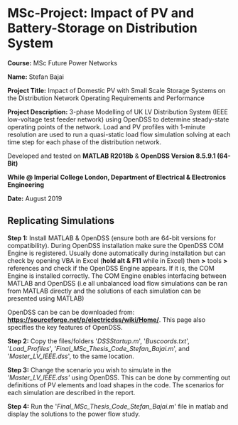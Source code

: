 # MSc-Project: Impact of PV and Battery-Storage on Distribution System

**Course:** MSc Future Power Networks 

**Name:** Stefan Bajai

**Project Title:** Impact of Domestic PV with Small Scale Storage Systems on the Distribution Network Operating Requirements and Performance

**Project Description:** 3-phase Modelling of UK LV Distribution System (IEEE low-voltage test feeder network) using OpenDSS to determine steady-state operating points of the network. Load and PV profiles with 1-minute resolution are used to run a quasi-static load flow simulation solving at each time step for each phase of the distribution network.

Developed and tested on **MATLAB R2018b** & **OpenDSS Version 8.5.9.1 (64-Bit)**

**While @ Imperial College London, 
 Department of Electrical & Electronics Engineering**

**Date:** August 2019

## Replicating Simulations

**Step 1:** Install MATLAB & OpenDSS (ensure both are 64-bit versions for compatibility). During OpenDSS installation make sure the OpenDSS COM Engine is registered. Usually done automatically during installation but can check by opening VBA in Excel (**hold alt & F11** while in Excel) then **>** tools **>** references and check if the OpenDSS Engine appears. If it is, the COM Engine is installed correctly. The COM Engine enables interfacing between MATLAB and OpenDSS (i.e all unbalanced load flow simulations can be ran from MATLAB directly and the solutions of each simulation can be presented using MATLAB)

OpenDSS can be can be downloaded from: **https://sourceforge.net/p/electricdss/wiki/Home/**. This page also specifies the key features of OpenDSS.

**Step 2:** Copy the files/folders '*DSSStartup.m*', '*Buscoords.txt*', '*Load_Profiles*', '*Final_MSc_Thesis_Code_Stefan_Bajai.m*', and '*Master_LV_IEEE.dss*', to the same location. 

**Step 3:** Change the scenario you wish to simulate in the *'Master_LV_IEEE.dss'* using OpenDSS. This can be done by commenting out definitions of PV elements and load shapes in the code. The scenarios for each simulation are described in the report. 

**Step 4:** Run the '*Final_MSc_Thesis_Code_Stefan_Bajai.m*' file in matlab and display the solutions to the power flow study. 



